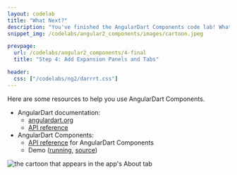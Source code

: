```yaml
---
layout: codelab
title: "What Next?"
description: "You've finished the AngularDart Components code lab! What next?"
snippet_img: /codelabs/angular2_components/images/cartoon.jpeg

prevpage:
  url: /codelabs/angular2_components/4-final
  title: "Step 4: Add Expansion Panels and Tabs"

header:
  css: ["/codelabs/ng2/darrrt.css"]
---
```


Here are some resources to help you use AngularDart Components.

* AngularDart documentation:
  * [angulardart.org](https://angulardart.org)
  * [API reference](https://angular.io/docs/dart/latest/api/) 
* AngularDart Components:
  * [API reference]({{site.acx_api}}/) for AngularDart Components
  * Demo ([running](https://dart-lang.github.io/angular2_components_example/),
    [source](https://github.com/dart-lang/angular2_components_example))

<img src="/codelabs/angular2_components/images/cartoon.jpeg"
    alt="the cartoon that appears in the app's About tab" >
